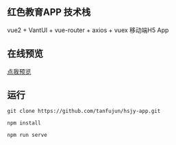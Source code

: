 ## 红色教育APP 技术栈
vue2 + VantUI + vue-router + axios + vuex 移动端H5 App

## 在线预览

<a href="http://43.139.105.65:8881/#/home">点我预览</a>

## 运行

```
git clone https://github.com/tanfujun/hsjy-app.git

npm install

npm run serve
```
